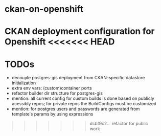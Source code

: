 # ckan-on-openshift
CKAN deployment configuration for Openshift
<<<<<<< HEAD
=======

# TODOs
- decouple postgres-gis deployment from CKAN-specific datastore initialization
- extra env vars: (custom)container ports
- refactor builder dir structure for postgres-gis
- mention: all current config for custom builds is done based on publicly acessibly repos; for private repos the BuildConfigs must be customized
- mention: for postgres users and passwords are generated from template's params by using expressions
>>>>>>> dcbf9c2... refactor for public work
